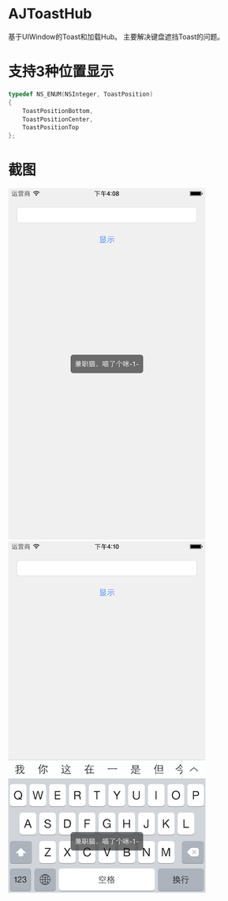 # AJToastHub
基于UIWindow的Toast和加载Hub。
主要解决键盘遮挡Toast的问题。

# 支持3种位置显示
```objective-c
typedef NS_ENUM(NSInteger, ToastPosition)
{
    ToastPositionBottom,
    ToastPositionCenter,
    ToastPositionTop
};

```

# 截图
![](./shot1.png)
![](./shot2.png)

